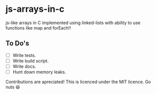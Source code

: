 # js-arrays-in-c
js-like arrays in C implemented using linked-lists with ability to use functions like map and forEach!!

## To Do's
- [ ] Write tests.
- [ ] Write build script.
- [ ] Write docs.
- [ ] Hunt down memory leaks.

Contributions are apreciated! 
This is licenced under the MIT licence. Go nuts :satisfied:
